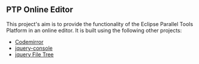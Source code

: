 ## PTP Online Editor
This project's aim is to provide the functionality of the Eclipse Parallel Tools Platform in an online editor.
It is built using the following other projects:
* [Codemirror](https://github.com/codemirror/codemirror)
* [jquery-console](https://github.com/chrisdone/jquery-console)
* [jquery File Tree](http://www.abeautifulsite.net/jquery-file-tree/)
